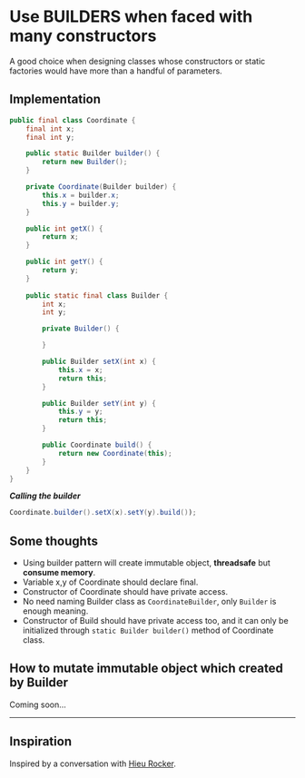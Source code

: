 # Use BUILDERS when faced with many constructors

A good choice when designing classes whose constructors or static factories would have more than a handful of parameters.

## Implementation

```java
public final class Coordinate {
    final int x;
    final int y;

    public static Builder builder() {
        return new Builder();
    }

    private Coordinate(Builder builder) {
        this.x = builder.x;
        this.y = builder.y;
    }

    public int getX() {
        return x;
    }

    public int getY() {
        return y;
    }
    
    public static final class Builder {
        int x;
        int y;

        private Builder() {

        }

        public Builder setX(int x) {
            this.x = x;
            return this;
        }

        public Builder setY(int y) {
            this.y = y;
            return this;
        }

        public Coordinate build() {
            return new Coordinate(this);
        }
    }
}
```

**_Calling the builder_**

```java
Coordinate.builder().setX(x).setY(y).build());
```

## Some thoughts

* Using builder pattern will create immutable object, **threadsafe** but **consume memory**.
* Variable x,y of Coordinate should declare final.
* Constructor of Coordinate should have private access.
* No need naming Builder class as `CoordinateBuilder`, only `Builder` is enough meaning.
* Constructor of Build should have private access too, and it can only be initialized through `static Builder builder()` method of Coordinate class.

## How to mutate immutable object which created by Builder

Coming soon...

---

## Inspiration

Inspired by a conversation with [Hieu Rocker](https://github.com/rockerhieu).